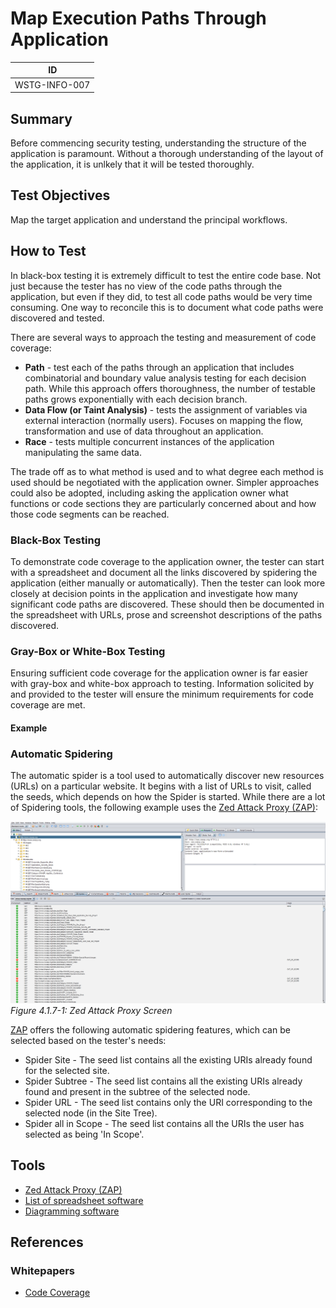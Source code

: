 # Map Execution Paths Through Application

|ID           |
|-------------|
|WSTG-INFO-007|

## Summary

Before commencing security testing, understanding the structure of the application is paramount. Without a thorough understanding of the layout of the application, it is unlkely that it will be tested thoroughly.

## Test Objectives

Map the target application and understand the principal workflows.

## How to Test

In black-box testing it is extremely difficult to test the entire code base. Not just because the tester has no view of the code paths through the application, but even if they did, to test all code paths would be very time consuming. One way to reconcile this is to document what code paths were discovered and tested.

There are several ways to approach the testing and measurement of code coverage:

- **Path** - test each of the paths through an application that includes combinatorial and boundary value analysis testing for each decision path. While this approach offers thoroughness, the number of testable paths grows exponentially with each decision branch.
- **Data Flow (or Taint Analysis)** - tests the assignment of variables via external interaction (normally users). Focuses on mapping the flow, transformation and use of data throughout an application.
- **Race** - tests multiple concurrent instances of the application manipulating the same data.

The trade off as to what method is used and to what degree each method is used should be negotiated with the application owner. Simpler approaches could also be adopted, including asking the application owner what functions or code sections they are particularly concerned about and how those code segments can be reached.

### Black-Box Testing

To demonstrate code coverage to the application owner, the tester can start with a spreadsheet and document all the links discovered by spidering the application (either manually or automatically). Then the tester can look more closely at decision points in the application and investigate how many significant code paths are discovered. These should then be documented in the spreadsheet with URLs, prose and screenshot descriptions of the paths discovered.

### Gray-Box or White-Box Testing

Ensuring sufficient code coverage for the application owner is far easier with gray-box and white-box approach to testing. Information solicited by and provided to the tester will ensure the minimum requirements for code coverage are met.

#### Example

### Automatic Spidering

The automatic spider is a tool used to automatically discover new resources (URLs) on a particular website. It begins with a list of URLs to visit, called the seeds, which depends on how the Spider is started. While there are a lot of Spidering tools, the following example uses the [Zed Attack Proxy (ZAP)](https://github.com/zaproxy/zaproxy):

![Zed Attack Proxy Screen](images/OWASPZAPSP.png)\
*Figure 4.1.7-1: Zed Attack Proxy Screen*

[ZAP](https://github.com/zaproxy/zaproxy) offers the following automatic spidering features, which can be selected based on the tester's needs:

- Spider Site - The seed list contains all the existing URIs already found for the selected site.
- Spider Subtree - The seed list contains all the existing URIs already found and present in the subtree of the selected node.
- Spider URL - The seed list contains only the URI corresponding to the selected node (in the Site Tree).
- Spider all in Scope - The seed list contains all the URIs the user has selected as being 'In Scope'.

## Tools

- [Zed Attack Proxy (ZAP)](https://github.com/zaproxy/zaproxy)
- [List of spreadsheet software](https://en.wikipedia.org/wiki/List_of_spreadsheet_software)
- [Diagramming software](https://en.wikipedia.org/wiki/List_of_concept-_and_mind-mapping_software)

## References

### Whitepapers

- [Code Coverage](https://en.wikipedia.org/wiki/Code_coverage)
